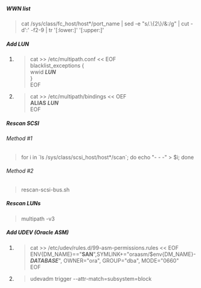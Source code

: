 ##### WWN list
> cat /sys/class/fc_host/host*/port_name | sed -e "s/.\\{2\\}/&\:/g" | cut -d':' -f2-9 | tr '[:lower:]' '[:upper:]'

##### Add LUN
1. > cat >> /etc/multipath.conf << EOF  
blacklist_exceptions {  
wwid **_LUN_**  
}  
EOF
2. > cat >> /etc/multipath/bindings << OEF  
**ALIAS** **_LUN_**  
EOF

##### Rescan SCSI
###### Method #1
> for i in \`ls /sys/class/scsi_host/host*/scan\`; do echo "- - -" > $i; done  
###### Method #2
> rescan-scsi-bus.sh

##### Rescan LUNs
> multipath -v3

##### Add UDEV (Oracle ASM)
1. > cat >> /etc/udev/rules.d/99-asm-permissions.rules << EOF  
ENV{DM_NAME}=="**SAN**",SYMLINK+="oraasm/$env{DM_NAME}-**_DATABASE_**", OWNER="ora", GROUP="dba", MODE="0660"  
EOF
2. > udevadm trigger --attr-match=subsystem=block
